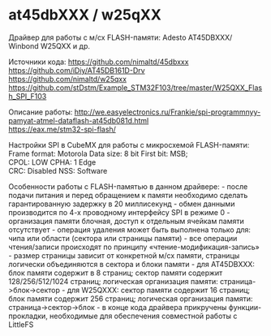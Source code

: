 # at45dbXXX / w25qXX

Драйвер для работы с м/сх FLASH-памяти: Adesto AT45DBXXX/ Winbond W25QXX и др.
 
 Источники кода:     https://github.com/nimaltd/45dbxxx  
                     https://github.com/iDiy/AT45DB161D-Drv
                     https://github.com/nimaltd/w25qxx
                     https://github.com/stDstm/Example_STM32F103/tree/master/W25QXX_Flash_SPI_F103
 
  Описание работы:   http://we.easyelectronics.ru/Frankie/spi-programmnyy-pamyat-atmel-dataflash-at45db081d.html  
                     https://eax.me/stm32-spi-flash/  
 
 Настройки SPI в CubeMX для работы с микросхемой FLASH-памяти:  
                     Frame format: Motorola      Data size: 8 bit            First bit: MSB;  
                     CPOL: LOW                   CPHA:      1 Edge  
                     CRC:  Disabled              NSS:       Software  
 
 Особенности работы с FLASH-памятью в данном драйвере:
       - после подачи питания и перед обращением к памяти необходимо сделать гарантированную задержку в 20 миллисекунд
       - обмен данными производится по 4-х проводному интерфейсу SPI в режиме 0
       - организация памяти блочная, доступ к отдельным ячейкам памяти отсутствует
       - операция удаления может быть выполнена только для: чипа или области (сектора или страницы памяти)
       - все операции чтения/записи происходят по принципу «чтение-модификация-запись»
       - размер страницы зависит от конкретной м/сх памяти, страницы логически объединяются в сектора и блоки памяти
       - для AT45DBXXX: блок памяти содержит в 8 страниц; сектор памяти содержит 128/256/512/1024 страниц; логическая организация памяти: страница->блок->сектор
       - для W25QXXX:   сектор памяти содержит 16 страниц; блок памяти содержит 256 страниц; логическая организация памяти: страница->сектор->блок
       - в конце кода драйвера прикручены функции-прокладки, необходимые для обеспечения совместной работы с LittleFS
